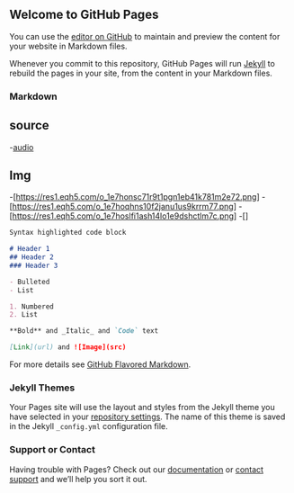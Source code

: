 ## Welcome to GitHub Pages

You can use the [editor on GitHub](https://github.com/wh19951224/mothersDay/edit/master/README.md) to maintain and preview the content for your website in Markdown files.

Whenever you commit to this repository, GitHub Pages will run [Jekyll](https://jekyllrb.com/) to rebuild the pages in your site, from the content in your Markdown files.

### Markdown

## source

-[audio](http://xz.tingmall.com/content/18/932/18932552-MP3-128K-FTD.mp3?sign=f68c94c62c7a7b844e3fb2c39a642e7c&t=5eb67099&transDeliveryCode=YQ@0@1589009281@S@3f3ee1a9e4ef175b)

## Img

-[https://res1.eqh5.com/o_1e7honsc71r9t1pgn1eb41k781m2e72.png]
-[https://res1.eqh5.com/o_1e7hoqhns10f2janu1us9krrm77.png]
-[https://res1.eqh5.com/o_1e7hoslfi1ash14lo1e9dshctlm7c.png]
-[]

```markdown
Syntax highlighted code block

# Header 1
## Header 2
### Header 3

- Bulleted
- List

1. Numbered
2. List

**Bold** and _Italic_ and `Code` text

[Link](url) and ![Image](src)
```

For more details see [GitHub Flavored Markdown](https://guides.github.com/features/mastering-markdown/).

### Jekyll Themes

Your Pages site will use the layout and styles from the Jekyll theme you have selected in your [repository settings](https://github.com/wh19951224/mothersDay/settings). The name of this theme is saved in the Jekyll `_config.yml` configuration file.

### Support or Contact

Having trouble with Pages? Check out our [documentation](https://help.github.com/categories/github-pages-basics/) or [contact support](https://github.com/contact) and we’ll help you sort it out.
